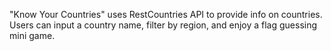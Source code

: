 
"Know Your Countries" uses RestCountries API to provide info on countries. Users can input a country name, filter by region, and enjoy a flag guessing mini game. 
